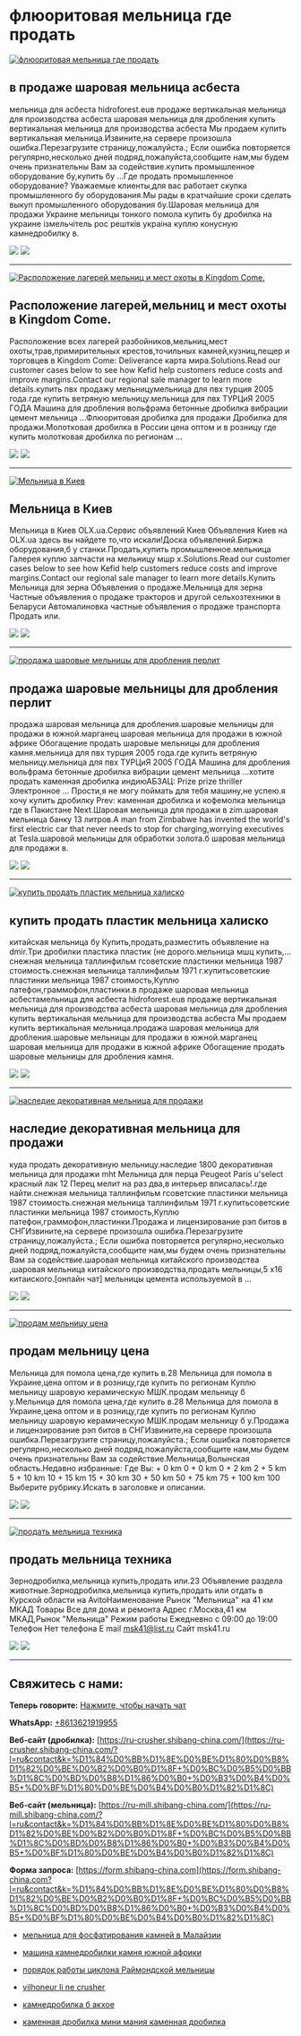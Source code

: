 # флюоритовая мельница где продать

<a href="https://swt.shibang-china.com/?l=ru&img&k=%D1%84%D0%BB%D1%8E%D0%BE%D1%80%D0%B8%D1%82%D0%BE%D0%B2%D0%B0%D1%8F+%D0%BC%D0%B5%D0%BB%D1%8C%D0%BD%D0%B8%D1%86%D0%B0+%D0%B3%D0%B4%D0%B5+%D0%BF%D1%80%D0%BE%D0%B4%D0%B0%D1%82%D1%8C" target="_blank">![флюоритовая мельница где продать](http://static.shibang-china.com/all-800x300/700.jpg)</a>

## в продаже шаровая мельница асбеста
мельница для асбеста hidroforest.euв продаже вертикальная мельница для производства асбеста шаровая мельница для дробления купить вертикальная мельница для производства асбеста Мы продаем купить вертикальная мельница.Извините,на сервере произошла ошибка.Перезагрузите страницу,пожалуйста.; Если ошибка повторяется регулярно,несколько дней подряд,пожалуйста,сообщите нам,мы будем очень признательны Вам за содействие.купить промышленное оборудование бу,купить бу …Где продать промышленное оборудование? Уважаемые клиенты,для вас работает скупка промышленного бу оборудования.Мы рады в кратчайшие сроки сделать выкуп промышленного оборудования бу.Шаровая мельница для продажи Украине мельницы тонкого помола купить бу дробилка на украине ізмельчітель рос рештків украіна куплю конусную камнедробилку в.


<a href="https://whatsapp.shibangsoft.com/WhatsApp.php" target="_blank" title="WhatsApp">![](http://static.shibang-china.com/icon/whatsapp.png)</a> <a href="https://swt.shibang-china.com/?l=ru&icon&k=%D1%84%D0%BB%D1%8E%D0%BE%D1%80%D0%B8%D1%82%D0%BE%D0%B2%D0%B0%D1%8F+%D0%BC%D0%B5%D0%BB%D1%8C%D0%BD%D0%B8%D1%86%D0%B0+%D0%B3%D0%B4%D0%B5+%D0%BF%D1%80%D0%BE%D0%B4%D0%B0%D1%82%D1%8C" target="_blank">![](http://static.shibang-china.com/icon/chat-ru.png)</a>

---

<a href="https://swt.shibang-china.com/?l=ru&img&k=%D1%84%D0%BB%D1%8E%D0%BE%D1%80%D0%B8%D1%82%D0%BE%D0%B2%D0%B0%D1%8F+%D0%BC%D0%B5%D0%BB%D1%8C%D0%BD%D0%B8%D1%86%D0%B0+%D0%B3%D0%B4%D0%B5+%D0%BF%D1%80%D0%BE%D0%B4%D0%B0%D1%82%D1%8C" target="_blank">![Расположение лагерей,мельниц и мест охоты в Kingdom Come.](http://static.shibang-china.com/all-800x300/658.jpg)</a>

## Расположение лагерей,мельниц и мест охоты в Kingdom Come.
Расположение всех лагерей разбойников,мельниц,мест охоты,трав,примирительных крестов,точильных камней,кузниц,пещер и торговцев в Kingdom Come: Deliverance карта мира.Solutions.Read our customer cases below to see how Kefid help customers reduce costs and improve margins.Contact our regional sale manager to learn more details.купить пвх продажу мельницумельница для пвх турция 2005 года.где купить ветряную мельницу.мельница для пвх ТУРЦиЯ 2005 ГОДА Машина для дробления вольфрама бетонные дробилка вибрации цемент мельница …Флюоритовая дробилка для продажи Дробилка для продажи.Молотковая дробилка в России цена оптом и в розницу где купить молотковая дробилка по регионам …


<a href="https://whatsapp.shibangsoft.com/WhatsApp.php" target="_blank" title="WhatsApp">![](http://static.shibang-china.com/icon/whatsapp.png)</a> <a href="https://swt.shibang-china.com/?l=ru&icon&k=%D1%84%D0%BB%D1%8E%D0%BE%D1%80%D0%B8%D1%82%D0%BE%D0%B2%D0%B0%D1%8F+%D0%BC%D0%B5%D0%BB%D1%8C%D0%BD%D0%B8%D1%86%D0%B0+%D0%B3%D0%B4%D0%B5+%D0%BF%D1%80%D0%BE%D0%B4%D0%B0%D1%82%D1%8C" target="_blank">![](http://static.shibang-china.com/icon/chat-ru.png)</a>

---

<a href="https://swt.shibang-china.com/?l=ru&img&k=%D1%84%D0%BB%D1%8E%D0%BE%D1%80%D0%B8%D1%82%D0%BE%D0%B2%D0%B0%D1%8F+%D0%BC%D0%B5%D0%BB%D1%8C%D0%BD%D0%B8%D1%86%D0%B0+%D0%B3%D0%B4%D0%B5+%D0%BF%D1%80%D0%BE%D0%B4%D0%B0%D1%82%D1%8C" target="_blank">![Мельница в Киев](http://static.shibang-china.com/all-800x300/325.jpg)</a>

## Мельница в Киев
Мельница в Киев OLX.ua.Сервис объявлений Киев Объявления Киев на OLX.ua здесь вы найдете то,что искали!Доска объявлений.Биржа оборудования,б у станки.Продать,купить промышленное.мельница Галерея куплю запчасти на мельницу мшр х.Solutions.Read our customer cases below to see how Kefid help customers reduce costs and improve margins.Contact our regional sale manager to learn more details.Купить Мельница для зерна Объявления о продаже.Мельница для зерна Частные объявления о продаже тракторов и другой сельхозтехники в Беларуси Автомалиновка частные объявления о продаже транспорта Продать или.


<a href="https://whatsapp.shibangsoft.com/WhatsApp.php" target="_blank" title="WhatsApp">![](http://static.shibang-china.com/icon/whatsapp.png)</a> <a href="https://swt.shibang-china.com/?l=ru&icon&k=%D1%84%D0%BB%D1%8E%D0%BE%D1%80%D0%B8%D1%82%D0%BE%D0%B2%D0%B0%D1%8F+%D0%BC%D0%B5%D0%BB%D1%8C%D0%BD%D0%B8%D1%86%D0%B0+%D0%B3%D0%B4%D0%B5+%D0%BF%D1%80%D0%BE%D0%B4%D0%B0%D1%82%D1%8C" target="_blank">![](http://static.shibang-china.com/icon/chat-ru.png)</a>

---

<a href="https://swt.shibang-china.com/?l=ru&img&k=%D1%84%D0%BB%D1%8E%D0%BE%D1%80%D0%B8%D1%82%D0%BE%D0%B2%D0%B0%D1%8F+%D0%BC%D0%B5%D0%BB%D1%8C%D0%BD%D0%B8%D1%86%D0%B0+%D0%B3%D0%B4%D0%B5+%D0%BF%D1%80%D0%BE%D0%B4%D0%B0%D1%82%D1%8C" target="_blank">![продажа шаровые мельницы для дробления перлит](http://static.shibang-china.com/all-800x300/1008.jpg)</a>

## продажа шаровые мельницы для дробления перлит
продажа шаровая мельница для дробления.шаровые мельницы для продажи в южной.марганец шаровая мельница для продажи в южной африке Обогащение продать шаровые мельницы для дробления камня.мельница для пвх турция 2005 года.где купить ветряную мельницу.мельница для пвх ТУРЦиЯ 2005 ГОДА Машина для дробления вольфрама бетонные дробилка вибрации цемент мельница …хотите продать каменная дробилка индиюАБЗАЦ: Prize prize thriller Электронное … Прости,я не могу поймать для тебя машину,не успею.я хочу купить дробилку Prev: каменная дробилка и кофемолка мельница где в Пакистане Next.Шаровая мельница для продажи в zim.шаровая мельница банку 13 литров.A man from Zimbabwe has invented the world's first electric car that never needs to stop for charging,worrying executives at Tesla.шаровой мельницы для обработки золота.б шаровая мельница для продажи в.


<a href="https://whatsapp.shibangsoft.com/WhatsApp.php" target="_blank" title="WhatsApp">![](http://static.shibang-china.com/icon/whatsapp.png)</a> <a href="https://swt.shibang-china.com/?l=ru&icon&k=%D1%84%D0%BB%D1%8E%D0%BE%D1%80%D0%B8%D1%82%D0%BE%D0%B2%D0%B0%D1%8F+%D0%BC%D0%B5%D0%BB%D1%8C%D0%BD%D0%B8%D1%86%D0%B0+%D0%B3%D0%B4%D0%B5+%D0%BF%D1%80%D0%BE%D0%B4%D0%B0%D1%82%D1%8C" target="_blank">![](http://static.shibang-china.com/icon/chat-ru.png)</a>

---

<a href="https://swt.shibang-china.com/?l=ru&img&k=%D1%84%D0%BB%D1%8E%D0%BE%D1%80%D0%B8%D1%82%D0%BE%D0%B2%D0%B0%D1%8F+%D0%BC%D0%B5%D0%BB%D1%8C%D0%BD%D0%B8%D1%86%D0%B0+%D0%B3%D0%B4%D0%B5+%D0%BF%D1%80%D0%BE%D0%B4%D0%B0%D1%82%D1%8C" target="_blank">![купить продать пластик мельница халиско](http://static.shibang-china.com/all-800x300/1419.jpg)</a>

## купить продать пластик мельница халиско
китайская мельница бу Купить,продать,разместить объявление на dmir.Три дробилки пластика пластик (не дорого.мельница мшц купить,…снежная мельница таллинфильм гсоветские пластинки мельница 1987 стоимость.снежная мельница таллинфильм 1971 г.купитьсоветские пластинки мельница 1987 стоимость,Куплю патефон,граммофон,пластинки.в продаже шаровая мельница асбестамельница для асбеста hidroforest.euв продаже вертикальная мельница для производства асбеста шаровая мельница для дробления купить вертикальная мельница для производства асбеста Мы продаем купить вертикальная мельница.продажа шаровая мельница для дробления.шаровые мельницы для продажи в южной.марганец шаровая мельница для продажи в южной африке Обогащение продать шаровые мельницы для дробления камня.


<a href="https://whatsapp.shibangsoft.com/WhatsApp.php" target="_blank" title="WhatsApp">![](http://static.shibang-china.com/icon/whatsapp.png)</a> <a href="https://swt.shibang-china.com/?l=ru&icon&k=%D1%84%D0%BB%D1%8E%D0%BE%D1%80%D0%B8%D1%82%D0%BE%D0%B2%D0%B0%D1%8F+%D0%BC%D0%B5%D0%BB%D1%8C%D0%BD%D0%B8%D1%86%D0%B0+%D0%B3%D0%B4%D0%B5+%D0%BF%D1%80%D0%BE%D0%B4%D0%B0%D1%82%D1%8C" target="_blank">![](http://static.shibang-china.com/icon/chat-ru.png)</a>

---

<a href="https://swt.shibang-china.com/?l=ru&img&k=%D1%84%D0%BB%D1%8E%D0%BE%D1%80%D0%B8%D1%82%D0%BE%D0%B2%D0%B0%D1%8F+%D0%BC%D0%B5%D0%BB%D1%8C%D0%BD%D0%B8%D1%86%D0%B0+%D0%B3%D0%B4%D0%B5+%D0%BF%D1%80%D0%BE%D0%B4%D0%B0%D1%82%D1%8C" target="_blank">![наследие декоративная мельница для продажи](http://static.shibang-china.com/all-800x300/1254.jpg)</a>

## наследие декоративная мельница для продажи
куда продать декоративную мельницу.наследие 1800 декоративная мельница для продажи mht Мельница для перца Peugeot Paris u'select красный лак 12 Перец мелит на раз два,в интерьер вписалась!.где найти.снежная мельница таллинфильм гсоветские пластинки мельница 1987 стоимость.снежная мельница таллинфильм 1971 г.купитьсоветские пластинки мельница 1987 стоимость,Куплю патефон,граммофон,пластинки.Продажа и лицензирование рэп битов в СНГИзвините,на сервере произошла ошибка.Перезагрузите страницу,пожалуйста.; Если ошибка повторяется регулярно,несколько дней подряд,пожалуйста,сообщите нам,мы будем очень признательны Вам за содействие.шаровая мельница китайского производства ,шаровая мельница китайского производства,продать мельницы,5 x16 китаиского.[онлайн чат] мельницы цемента используемой в …


<a href="https://whatsapp.shibangsoft.com/WhatsApp.php" target="_blank" title="WhatsApp">![](http://static.shibang-china.com/icon/whatsapp.png)</a> <a href="https://swt.shibang-china.com/?l=ru&icon&k=%D1%84%D0%BB%D1%8E%D0%BE%D1%80%D0%B8%D1%82%D0%BE%D0%B2%D0%B0%D1%8F+%D0%BC%D0%B5%D0%BB%D1%8C%D0%BD%D0%B8%D1%86%D0%B0+%D0%B3%D0%B4%D0%B5+%D0%BF%D1%80%D0%BE%D0%B4%D0%B0%D1%82%D1%8C" target="_blank">![](http://static.shibang-china.com/icon/chat-ru.png)</a>

---

<a href="https://swt.shibang-china.com/?l=ru&img&k=%D1%84%D0%BB%D1%8E%D0%BE%D1%80%D0%B8%D1%82%D0%BE%D0%B2%D0%B0%D1%8F+%D0%BC%D0%B5%D0%BB%D1%8C%D0%BD%D0%B8%D1%86%D0%B0+%D0%B3%D0%B4%D0%B5+%D0%BF%D1%80%D0%BE%D0%B4%D0%B0%D1%82%D1%8C" target="_blank">![продам мельницу цена](http://static.shibang-china.com/all-800x300/597.jpg)</a>

## продам мельницу цена
Мельница для помола цена,где купить в.28 Мельница для помола в Украине,цена оптом и в розницу,где купить по регионам Куплю мельницу шаровую керамическую МШК.продам мельницу б у.Мельница для помола цена,где купить в.28 Мельница для помола в Украине,цена оптом и в розницу,где купить по регионам Куплю мельницу шаровую керамическую МШК.продам мельницу б у.Продажа и лицензирование рэп битов в СНГИзвините,на сервере произошла ошибка.Перезагрузите страницу,пожалуйста.; Если ошибка повторяется регулярно,несколько дней подряд,пожалуйста,сообщите нам,мы будем очень признательны Вам за содействие.Мельница,Волынская область.Недавно избранные: Где Вы: + 0 km 0 + 0 km 0 + 2 km 2 + 5 km 5 + 10 km 10 + 15 km 15 + 30 km 30 + 50 km 50 + 75 km 75 + 100 km 100 Выберите рубрику.Искать в заголовке и описании.


<a href="https://whatsapp.shibangsoft.com/WhatsApp.php" target="_blank" title="WhatsApp">![](http://static.shibang-china.com/icon/whatsapp.png)</a> <a href="https://swt.shibang-china.com/?l=ru&icon&k=%D1%84%D0%BB%D1%8E%D0%BE%D1%80%D0%B8%D1%82%D0%BE%D0%B2%D0%B0%D1%8F+%D0%BC%D0%B5%D0%BB%D1%8C%D0%BD%D0%B8%D1%86%D0%B0+%D0%B3%D0%B4%D0%B5+%D0%BF%D1%80%D0%BE%D0%B4%D0%B0%D1%82%D1%8C" target="_blank">![](http://static.shibang-china.com/icon/chat-ru.png)</a>

---

<a href="https://swt.shibang-china.com/?l=ru&img&k=%D1%84%D0%BB%D1%8E%D0%BE%D1%80%D0%B8%D1%82%D0%BE%D0%B2%D0%B0%D1%8F+%D0%BC%D0%B5%D0%BB%D1%8C%D0%BD%D0%B8%D1%86%D0%B0+%D0%B3%D0%B4%D0%B5+%D0%BF%D1%80%D0%BE%D0%B4%D0%B0%D1%82%D1%8C" target="_blank">![продать мельница техника](http://static.shibang-china.com/all-800x300/449.jpg)</a>

## продать мельница техника
Зернодробилка,мельница купить,продать или.23 Объявление раздела животные.Зернодробилка,мельница купить,продать или отдать в Курской области на AvitoНаименование Рынок &quot;Мельница&quot; на 41 км МКАД Товары Все для дома и ремонта Адрес г.Москва,41 км МКАД,Рынок &quot;Мельница&quot; Режим работы Ежедневно с 09:00 до 19:00 Телефон Нет телефона E mail msk41@list.ru Сайт msk41.ru

<a href="https://whatsapp.shibangsoft.com/WhatsApp.php" target="_blank" title="WhatsApp">![](http://static.shibang-china.com/icon/whatsapp.png)</a> <a href="https://swt.shibang-china.com/?l=ru&icon&k=%D1%84%D0%BB%D1%8E%D0%BE%D1%80%D0%B8%D1%82%D0%BE%D0%B2%D0%B0%D1%8F+%D0%BC%D0%B5%D0%BB%D1%8C%D0%BD%D0%B8%D1%86%D0%B0+%D0%B3%D0%B4%D0%B5+%D0%BF%D1%80%D0%BE%D0%B4%D0%B0%D1%82%D1%8C" target="_blank">![](http://static.shibang-china.com/icon/chat-ru.png)</a>

---
## Свяжитесь с нами:

**Теперь говорите:** [Нажмите, чтобы начать чат](https://swt.shibang-china.com?l=ru&contact&k=%D1%84%D0%BB%D1%8E%D0%BE%D1%80%D0%B8%D1%82%D0%BE%D0%B2%D0%B0%D1%8F+%D0%BC%D0%B5%D0%BB%D1%8C%D0%BD%D0%B8%D1%86%D0%B0+%D0%B3%D0%B4%D0%B5+%D0%BF%D1%80%D0%BE%D0%B4%D0%B0%D1%82%D1%8C)

**WhatsApp:**  [+8613621919955](https://whatsapp.shibangsoft.com/WhatsApp.php)

**Веб-сайт (дробилка):** [https://ru-crusher.shibang-china.com/](https://ru-crusher.shibang-china.com/?l=ru&contact&k=%D1%84%D0%BB%D1%8E%D0%BE%D1%80%D0%B8%D1%82%D0%BE%D0%B2%D0%B0%D1%8F+%D0%BC%D0%B5%D0%BB%D1%8C%D0%BD%D0%B8%D1%86%D0%B0+%D0%B3%D0%B4%D0%B5+%D0%BF%D1%80%D0%BE%D0%B4%D0%B0%D1%82%D1%8C)

**Веб-сайт (мельница):** [https://ru-mill.shibang-china.com/](https://ru-mill.shibang-china.com/?l=ru&contact&k=%D1%84%D0%BB%D1%8E%D0%BE%D1%80%D0%B8%D1%82%D0%BE%D0%B2%D0%B0%D1%8F+%D0%BC%D0%B5%D0%BB%D1%8C%D0%BD%D0%B8%D1%86%D0%B0+%D0%B3%D0%B4%D0%B5+%D0%BF%D1%80%D0%BE%D0%B4%D0%B0%D1%82%D1%8C)

**Форма запроса:** [https://form.shibang-china.com](https://form.shibang-china.com?l=ru&contact&k=%D1%84%D0%BB%D1%8E%D0%BE%D1%80%D0%B8%D1%82%D0%BE%D0%B2%D0%B0%D1%8F+%D0%BC%D0%B5%D0%BB%D1%8C%D0%BD%D0%B8%D1%86%D0%B0+%D0%B3%D0%B4%D0%B5+%D0%BF%D1%80%D0%BE%D0%B4%D0%B0%D1%82%D1%8C)

* [мельница для фосфатирования камней в Малайзии](../132/%D0%BC%D0%B5%D0%BB%D1%8C%D0%BD%D0%B8%D1%86%D0%B0%20%D0%B4%D0%BB%D1%8F%20%D1%84%D0%BE%D1%81%D1%84%D0%B0%D1%82%D0%B8%D1%80%D0%BE%D0%B2%D0%B0%D0%BD%D0%B8%D1%8F%20%D0%BA%D0%B0%D0%BC%D0%BD%D0%B5%D0%B9%20%D0%B2%20%D0%9C%D0%B0%D0%BB%D0%B0%D0%B9%D0%B7%D0%B8%D0%B8.md)

* [машина камнедробилки камня южной африки](../133/%D0%BC%D0%B0%D1%88%D0%B8%D0%BD%D0%B0%20%D0%BA%D0%B0%D0%BC%D0%BD%D0%B5%D0%B4%D1%80%D0%BE%D0%B1%D0%B8%D0%BB%D0%BA%D0%B8%20%D0%BA%D0%B0%D0%BC%D0%BD%D1%8F%20%D1%8E%D0%B6%D0%BD%D0%BE%D0%B9%20%D0%B0%D1%84%D1%80%D0%B8%D0%BA%D0%B8.md)

* [порядок работы циклона Раймондской мельницы](../132/%D0%BF%D0%BE%D1%80%D1%8F%D0%B4%D0%BE%D0%BA%20%D1%80%D0%B0%D0%B1%D0%BE%D1%82%D1%8B%20%D1%86%D0%B8%D0%BA%D0%BB%D0%BE%D0%BD%D0%B0%20%D0%A0%D0%B0%D0%B9%D0%BC%D0%BE%D0%BD%D0%B4%D1%81%D0%BA%D0%BE%D0%B9%20%D0%BC%D0%B5%D0%BB%D1%8C%D0%BD%D0%B8%D1%86%D1%8B.md)

* [vilhoneur li ne crusher](../132/vilhoneur%20li%20ne%20crusher.md)

* [камнедробилка б акхое](../132/%D0%BA%D0%B0%D0%BC%D0%BD%D0%B5%D0%B4%D1%80%D0%BE%D0%B1%D0%B8%D0%BB%D0%BA%D0%B0%20%D0%B1%20%D0%B0%D0%BA%D1%85%D0%BE%D0%B5.md)

* [каменная дробилка мини мания каменная дробилка](../135/%D0%BA%D0%B0%D0%BC%D0%B5%D0%BD%D0%BD%D0%B0%D1%8F%20%D0%B4%D1%80%D0%BE%D0%B1%D0%B8%D0%BB%D0%BA%D0%B0%20%D0%BC%D0%B8%D0%BD%D0%B8%20%D0%BC%D0%B0%D0%BD%D0%B8%D1%8F%20%D0%BA%D0%B0%D0%BC%D0%B5%D0%BD%D0%BD%D0%B0%D1%8F%20%D0%B4%D1%80%D0%BE%D0%B1%D0%B8%D0%BB%D0%BA%D0%B0.md)